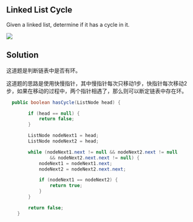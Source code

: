 ## Linked List Cycle

Given a linked list, determine if it has a cycle in it.

![](https://assets.leetcode.com/uploads/2018/12/07/circularlinkedlist.png)

## Solution

这道题是判断链表中是否有环。

这道题的思路是使用快慢指针，其中慢指针每次只移动1步，快指针每次移动2步，如果在移动的过程中，两个指针相遇了，那么则可以断定链表中存在环。

```java
  public boolean hasCycle(ListNode head) {

        if (head == null) {
            return false;
        }

        ListNode nodeNext1 = head;
        ListNode nodeNext2 = head;

        while (nodeNext1.next != null && nodeNext2.next != null
                && nodeNext2.next.next != null) {
            nodeNext1 = nodeNext1.next;
            nodeNext2 = nodeNext2.next.next;

            if (nodeNext1 == nodeNext2) {
                return true;
            }
        }

        return false;
    }
```

